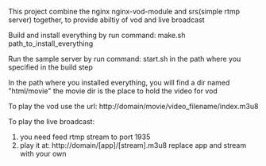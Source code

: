 This project combine the nginx nginx-vod-module and srs(simple rtmp server) together, to provide abiltiy of vod and live broadcast

Build and install everything by run command:
      make.sh path_to_install_everything

Run the sample server by run command:
    start.sh
in the path where you specified in the build step

In the path where you installed everything, you will find a dir named "html/movie"
the movie dir is the place to hold the video for vod

To play the vod use the url:
   http://domain/movie/video_filename/index.m3u8

To play the live broadcast:
   1. you need feed rtmp stream to port 1935
   2. play it at:
      http://domain/[app]/[stream].m3u8
      replace app and stream with your own
